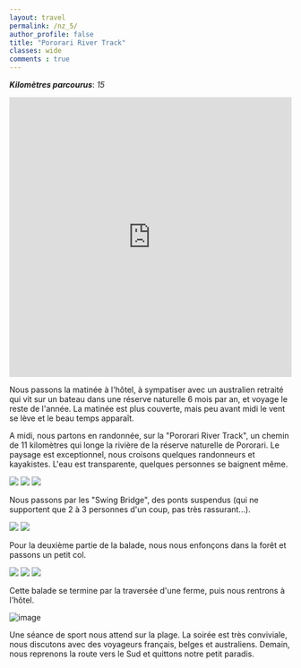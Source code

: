 ```yaml
---
layout: travel
permalink: /nz_5/
author_profile: false
title: "Pororari River Track"
classes: wide
comments : true
---
```


<!-- jQuery 1.8 or later, 33 KB -->
<script src="https://ajax.googleapis.com/ajax/libs/jquery/1.11.1/jquery.min.js"></script>

<!-- Fotorama from CDNJS, 19 KB -->
<link  href="https://cdnjs.cloudflare.com/ajax/libs/fotorama/4.6.4/fotorama.css" rel="stylesheet">
<script src="https://cdnjs.cloudflare.com/ajax/libs/fotorama/4.6.4/fotorama.js"></script>

***Kilomètres parcourus***: *15*

<iframe src="https://www.google.com/maps/d/u/0/embed?mid=1K1o9fMy4GZc9TvVuw3hKqlGPByj5AzRq" width="100%" height="500" frameBorder="0"></iframe>

<br>

Nous passons la matinée à l'hôtel, à sympatiser avec un australien retraité qui vit sur un bateau dans une réserve naturelle 6 mois par an, et voyage le reste de l'année. La matinée est plus couverte, mais peu avant midi le vent se lève et le beau temps apparaît.

A midi, nous partons en randonnée, sur la "Pororari River Track", un chemin de 11 kilomètres qui longe la rivière de la réserve naturelle de Pororari. Le paysage est exceptionnel, nous croisons quelques randonneurs et kayakistes. L'eau est transparente, quelques personnes se baignent même.

<div class="fotorama">
  <img src="https://drive.google.com/uc?id=102eUZJGEB4_GtE8-hyThsSR1ZHkl5tFw">
  <img src="https://drive.google.com/uc?id=1CquY1qnL0u3fL8Mf-Nm7u3nU1pAWC1ks">
  <img src="https://drive.google.com/uc?id=1iwsjVaRh5UL566v8zpN76_cH8nPengTl">
</div>

Nous passons par les "Swing Bridge", des ponts suspendus (qui ne supportent que 2 à 3 personnes d'un coup, pas très rassurant...).

<div class="fotorama">
  <img src="https://drive.google.com/uc?id=1MhAgebpuEqXleRyKZIuNo0RMNmbmEcNw">
  <img src="https://drive.google.com/uc?id=1Er-nM1TNG2a6ljWUkD7c7R2s_o8IywOa">
</div>

Pour la deuxième partie de la balade, nous nous enfonçons dans la forêt et passons un petit col.

<div class="fotorama">
  <img src="https://drive.google.com/uc?id=1ayUkMUgzHm7cs4tscfAaSiw35_6M3W9G">
  <img src="https://drive.google.com/uc?id=1nnteWeX3xe40zlZc_pnuo3xTWwGTMN5g">
  <img src="https://drive.google.com/uc?id=1KjYqYeQxO1iQFsyh7nIxMGis_bAhJ0NF">
</div>

Cette balade se termine par la traversée d'une ferme, puis nous rentrons à l'hôtel.

![image](https://drive.google.com/uc?id=1LCtJAyrMb2ZtwLMNW6HiVlovCleZciZW)

Une séance de sport nous attend sur la plage. La soirée est très conviviale, nous discutons avec des voyageurs français, belges et australiens. Demain, nous reprenons la route vers le Sud et quittons notre petit paradis. 
